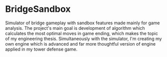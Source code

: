 # BridgeSandbox
Simulator of bridge gameplay with sandbox features made mainly for game analysis. 
The project's main goal is development of algorithm which calculates the most optimal moves in game ending, which makes the topic of my engineering thesis.
Simultaneously with the simulator, I'm creating my own engine which is advanced and far more thoughtful version of engine applied in my tower defense game.
